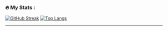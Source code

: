 ### :fire: My Stats :

[![GitHub Streak](http://github-readme-streak-stats.herokuapp.com?user=malik672&theme=dark)](https://git.io/streak-stats)
[![Top Langs](https://github-readme-stats.vercel.app/api/top-langs/?username=malik672&layout=compact&theme=vision-friendly-dark)](https://github.com/anuraghazra/github-readme-stats)

---
